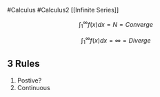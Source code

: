 #Calculus #Calculus2 [[Infinite Series]]

$$\int_1^\infty f(x)dx = N = Converge$$

$$\int_1^\infty f(x)dx = \infty = Diverge$$
## 3 Rules
1. Postive?
2. Continuous
